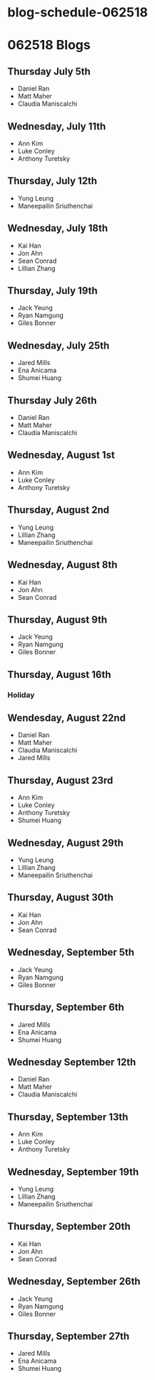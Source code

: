 # blog-schedule-062518
# 062518 Blogs

## Thursday July 5th
* Daniel Ran
* Matt Maher
* Claudia Maniscalchi

## Wednesday, July 11th
* Ann Kim
* Luke Conley
* Anthony Turetsky

## Thursday, July 12th
* Yung Leung
* Maneepailin Sriuthenchai

## Wednesday, July 18th
* Kai Han
* Jon Ahn
* Sean Conrad
* Lillian Zhang

## Thursday, July 19th
* Jack Yeung
* Ryan Namgung
* Giles Bonner

## Wednesday, July 25th
* Jared Mills
* Ena Anicama
* Shumei Huang

## Thursday July 26th
* Daniel Ran
* Matt Maher
* Claudia Maniscalchi

## Wednesday, August 1st
* Ann Kim
* Luke Conley
* Anthony Turetsky

## Thursday, August 2nd
* Yung Leung
* Lillian Zhang
* Maneepailin Sriuthenchai

## Wednesday, August 8th
* Kai Han
* Jon Ahn
* Sean Conrad

## Thursday, August 9th
* Jack Yeung
* Ryan Namgung
* Giles Bonner

## Thursday, August 16th
### Holiday

## Wendesday, August 22nd
* Daniel Ran
* Matt Maher
* Claudia Maniscalchi
* Jared Mills

## Thursday, August 23rd
* Ann Kim
* Luke Conley
* Anthony Turetsky
* Shumei Huang

## Wednesday, August 29th
* Yung Leung
* Lillian Zhang
* Maneepailin Sriuthenchai

## Thursday, August 30th
* Kai Han
* Jon Ahn
* Sean Conrad

## Wednesday, September 5th
* Jack Yeung
* Ryan Namgung
* Giles Bonner

## Thursday, September 6th
* Jared Mills
* Ena Anicama
* Shumei Huang

## Wednesday September 12th
* Daniel Ran
* Matt Maher
* Claudia Maniscalchi

## Thursday, September 13th
* Ann Kim
* Luke Conley
* Anthony Turetsky

## Wednesday, September 19th
* Yung Leung
* Lillian Zhang
* Maneepailin Sriuthenchai

## Thursday, September 20th
* Kai Han
* Jon Ahn
* Sean Conrad

## Wednesday, September 26th
* Jack Yeung
* Ryan Namgung
* Giles Bonner

## Thursday, September 27th
* Jared Mills
* Ena Anicama
* Shumei Huang
